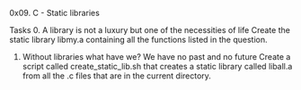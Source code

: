 0x09. C - Static libraries

Tasks
0. A library is not a luxury but one of the necessities of life
Create the static library libmy.a containing all the functions listed in the question.

1. Without libraries what have we? We have no past and no future
Create a script called create_static_lib.sh that creates a static library called liball.a from all the .c files that are in the current directory.
